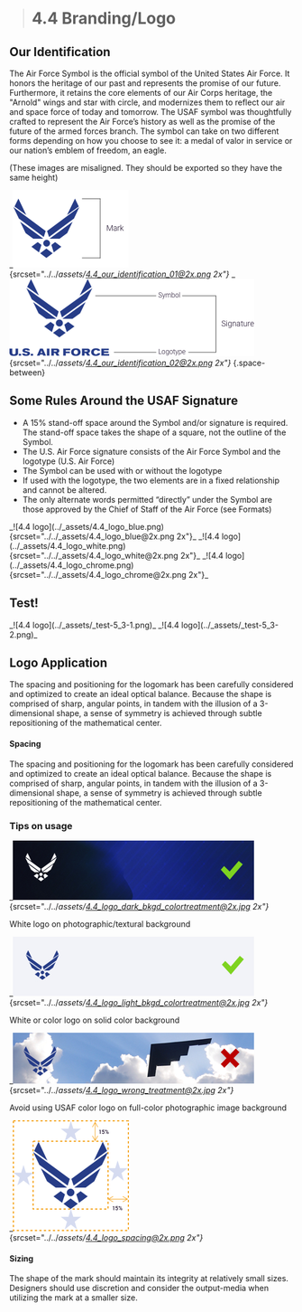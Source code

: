 > # **4.4** Branding/Logo

## Our Identification

The Air Force Symbol is the official symbol of the United States Air Force. It honors the heritage of our past and represents the promise of our future. Furthermore, it retains the core elements of our Air Corps heritage, the "Arnold" wings and star with circle, and modernizes them to reflect our air and space force of today and tomorrow. The USAF symbol was thoughtfully crafted to represent the Air Force’s history as well as the promise of the future of the armed forces branch. The symbol can take on two different forms depending on how you choose to see it: a medal of valor in service or our nation’s emblem of freedom, an eagle. 

(These images are misaligned. They should be exported so they have the same height)

_![4.4 logo](../_assets/4.4_our_identification_01.png){srcset="../../_assets/4.4_our_identification_01@2x.png 2x"}_
_![4.4 logo](../_assets/4.4_our_identification_02.png){srcset="../../_assets/4.4_our_identification_02@2x.png 2x"}_
{.space-between}

## Some Rules Around the USAF Signature

- A 15% stand-off space around the Symbol and/or signature is required. The stand-off space takes the shape of a square, not the outline of the Symbol.  
- The U.S. Air Force signature consists of the Air Force Symbol and the logotype (U.S. Air Force)  
- The Symbol can be used with or without the logotype 
- If used with the logotype, the two elements are in a fixed relationship and cannot be altered.
- The only alternate words permitted “directly” under the Symbol are those approved by the Chief of Staff of the Air Force (see Formats)

<div class="logo-row wide" markdown="1">
_![4.4 logo](../_assets/4.4_logo_blue.png){srcset="../../_assets/4.4_logo_blue@2x.png 2x"}_
_![4.4 logo](../_assets/4.4_logo_white.png){srcset="../../_assets/4.4_logo_white@2x.png 2x"}_
_![4.4 logo](../_assets/4.4_logo_chrome.png){srcset="../../_assets/4.4_logo_chrome@2x.png 2x"}_
</div>

## Test!

<div class="overflow-row wide" markdown="1">
_![4.4 logo](../_assets/_test-5_3-1.png)_
_![4.4 logo](../_assets/_test-5_3-2.png)_
</div>

## Logo Application

The spacing and positioning for the logomark has been carefully considered and optimized to create an ideal optical balance. Because the shape is comprised of sharp, angular points, in tandem with the illusion of a 3-dimensional shape, a sense of symmetry is achieved through subtle repositioning of the mathematical center.

#### Spacing

The spacing and positioning for the logomark has been carefully considered and optimized to create an ideal optical balance. Because the shape is comprised of sharp, angular points, in tandem with the illusion of a 3-dimensional shape, a sense of symmetry is achieved through subtle repositioning of the mathematical center.


### Tips on usage

_![4.4 logo](../_assets/4.4_logo_dark_bkgd_colortreatment.jpg){srcset="../../_assets/4.4_logo_dark_bkgd_colortreatment@2x.jpg 2x"}_

White logo on photographic/textural background

_![4.4 logo](../_assets/4.4_logo_light_bkgd_colortreatment.jpg){srcset="../../_assets/4.4_logo_light_bkgd_colortreatment@2x.jpg 2x"}_

White or color logo on solid color background

_![4.4 logo](../_assets/4.4_logo_wrong_treatment.jpg){srcset="../../_assets/4.4_logo_wrong_treatment@2x.jpg 2x"}_

Avoid using USAF color logo on full-color photographic 
image background

_![4.4 logo](../_assets/4.4_logo_spacing.png){srcset="../../_assets/4.4_logo_spacing@2x.png 2x"}_

#### Sizing

The shape of the mark should maintain its integrity at relatively small sizes. Designers should use discretion and consider the output-media when utilizing the mark at a smaller size.

